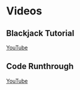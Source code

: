 # Videos

## Blackjack Tutorial

[YouTube](https://youtu.be/Tmla_PmzwfM)

## Code Runthrough

[YouTube](https://youtu.be/Ta2YPAwl73Q)
